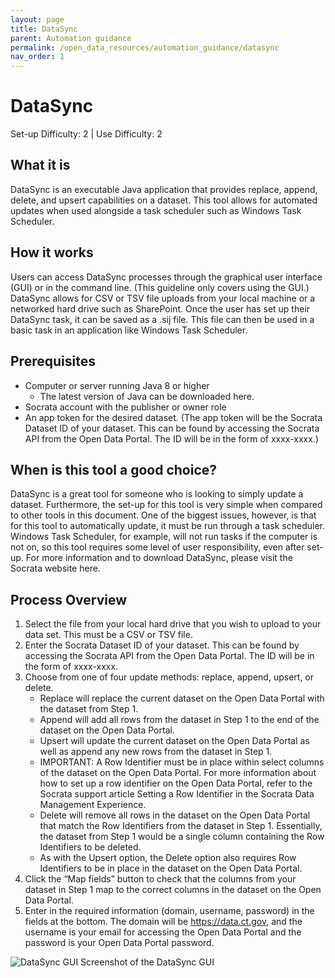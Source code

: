 ```yaml
---
layout: page
title: DataSync
parent: Automation guidance
permalink: /open_data_resources/automation_guidance/datasync
nav_order: 1
---
```


# DataSync 
Set-up Difficulty: 2 | Use Difficulty: 2 
 
## What it is 
DataSync is an executable Java application that provides replace, append, delete, and upsert capabilities on a dataset. This tool allows for automated updates when used alongside a task scheduler such as Windows Task Scheduler.  
 
## How it works 
Users can access DataSync processes through the graphical user interface (GUI) or in the command line. (This guideline only covers using the GUI.) DataSync allows for CSV or TSV file uploads from your local machine or a networked hard drive such as SharePoint. Once the user has set up their DataSync task, it can be saved as a .sij file. This file can then be used in a basic task in an application like Windows Task Scheduler.  
 
## Prerequisites 
* Computer or server running Java 8 or higher 
	* The latest version of Java can be downloaded here.
* Socrata account with the publisher or owner role 
* An app token for the desired dataset. (The app token will be the Socrata Dataset ID of your dataset. This can be found by accessing the Socrata API from the Open Data Portal. The ID will be in the form of xxxx-xxxx.) 
 
## When is this tool a good choice? 
DataSync is a great tool for someone who is looking to simply update a dataset. Furthermore, the set-up for this tool is very simple when compared to other tools in this document. One of the biggest issues, however, is that for this tool to automatically update, it must be run through a task scheduler. Windows Task Scheduler, for example, will not run tasks if the computer is not on, so this tool requires some level of user responsibility, even after set-up. For more information and to download DataSync, please visit the Socrata website here.

## Process Overview  
1.	Select the file from your local hard drive that you wish to upload to your data set. This must be a CSV or TSV file.  
2.	Enter the Socrata Dataset ID of your dataset. This can be found by accessing the Socrata API from the Open Data Portal. The ID will be in the form of xxxx-xxxx.  
3.	Choose from one of four update methods: replace, append, upsert, or delete.  
	* Replace will replace the current dataset on the Open Data Portal with the dataset from Step 1. 
	* Append will add all rows from the dataset in Step 1 to the end of the dataset on the Open Data Portal. 
	* Upsert will update the current dataset on the Open Data Portal as well as append any new rows from the dataset in Step 1. 
	* IMPORTANT: A Row Identifier must be in place within select columns of the dataset on the Open Data Portal. For more information about how to set up a row identifier on the Open Data Portal, refer to the Socrata support article Setting a Row Identifier in the Socrata Data Management Experience. 
	* Delete will remove all rows in the dataset on the Open Data Portal that match the Row Identifiers from the dataset in Step 1. Essentially, the dataset from Step 1 would be a single column containing the Row Identifiers to be deleted. 
	* As with the Upsert option, the Delete option also requires Row Identifiers to be in place in the dataset on the Open Data Portal. 
4.	Click the “Map fields” button to check that the columns from your dataset in Step 1 map to the correct columns in the dataset on the Open Data Portal. 
5.	Enter in the required information (domain, username, password) in the fields at the bottom. The domain will be https://data.ct.gov, and the username is your email for accessing the Open Data Portal and the password is your Open Data Portal password. 

![DataSync GUI](../assets/automation_1.png)
Screenshot of the DataSync GUI 